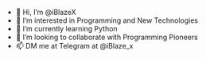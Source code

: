 - 👋 Hi, I’m @iBlazeX
- 👀 I’m interested in Programming and New Technologies
- 🌱 I’m currently learning Python
- 💞️ I’m looking to collaborate with Programming Pioneers
- 📫 DM me at Telegram at @iBlaze_x

<!---
iBlazeX/iBlazeX is a ✨ special ✨ repository because its `README.md` (this file) appears on your GitHub profile.
You can click the Preview link to take a look at your changes.
--->

